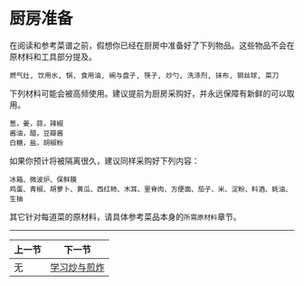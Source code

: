 # 厨房准备

在阅读和参考菜谱之前，假想你已经在厨房中准备好了下列物品。这些物品不会在原材料和工具部分提及。

```text
燃气灶, 饮用水, 锅, 食用油, 碗与盘子, 筷子, 炒勺, 洗涤剂, 抹布, 钢丝球, 菜刀
```

下列材料可能会被高频使用。建议提前为厨房采购好，并永远保障有新鲜的可以取用。

```text
葱，姜，蒜，辣椒
酱油，醋，豆瓣酱
白糖，盐，胡椒粉
```

如果你预计将被隔离很久，建议同样采购好下列内容：

```text
冰箱、微波炉、保鲜膜
鸡蛋、青椒、胡萝卜、黄瓜、西红柿、木耳、里脊肉、方便面、茄子、米、淀粉、料酒、蚝油、生抽
```

其它针对每道菜的原材料，请具体参考菜品本身的`所需原材料`章节。

<hr>

| 上一节 | 下一节 |
| --- | --- |
| 无 | [学习炒与煎炸](./learn/炒与煎.md) |